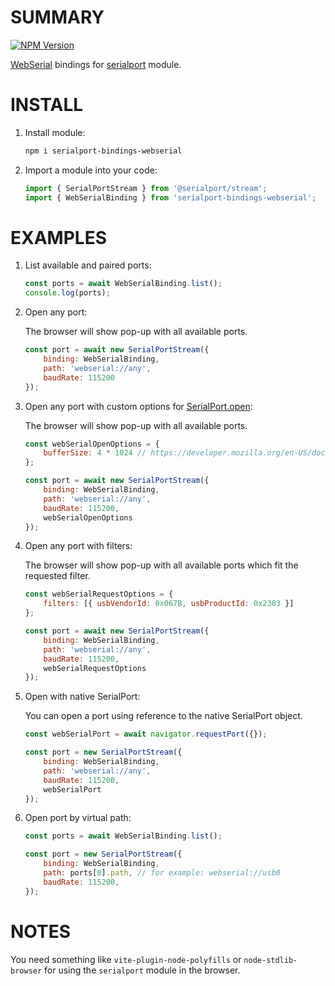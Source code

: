 # SUMMARY

[![NPM Version](https://img.shields.io/npm/v/serialport-bindings-webserial)](https://www.npmjs.com/package/serialport-bindings-webserial)

[WebSerial](https://developer.mozilla.org/en-US/docs/Web/API/Web_Serial_API) bindings for [serialport](https://www.npmjs.com/package/serialport) module.

# INSTALL
1. Install module:
    ```sh
    npm i serialport-bindings-webserial
    ```
2. Import a module into your code:
    ```js
    import { SerialPortStream } from '@serialport/stream';
    import { WebSerialBinding } from 'serialport-bindings-webserial';
    ```

# EXAMPLES
1. List available and paired ports:
    ```js
    const ports = await WebSerialBinding.list();
    console.log(ports);
    ```
2. Open any port:

    The browser will show pop-up with all available ports.
    ```js
    const port = await new SerialPortStream({
        binding: WebSerialBinding,
        path: 'webserial://any',
        baudRate: 115200
    });
    ```
3. Open any port with custom options for [SerialPort.open](https://developer.mozilla.org/en-US/docs/Web/API/SerialPort/open):

    The browser will show pop-up with all available ports.
    ```js
    const webSerialOpenOptions = {
        bufferSize: 4 * 1024 // https://developer.mozilla.org/en-US/docs/Web/API/SerialPort/open#buffersize
    };

    const port = await new SerialPortStream({
        binding: WebSerialBinding,
        path: 'webserial://any',
        baudRate: 115200,
        webSerialOpenOptions
    });
    ```
4. Open any port with filters:

    The browser will show pop-up with all available ports which fit the requested filter.
    ```js
    const webSerialRequestOptions = {
        filters: [{ usbVendorId: 0x067B, usbProductId: 0x2303 }]
    };

    const port = await new SerialPortStream({
        binding: WebSerialBinding,
        path: 'webserial://any',
        baudRate: 115200,
        webSerialRequestOptions
    });
    ```
5. Open with native SerialPort:

    You can open a port using reference to the native SerialPort object.
    ```js
    const webSerialPort = await navigator.requestPort({});

    const port = new SerialPortStream({
        binding: WebSerialBinding,
        path: 'webserial://any',
        baudRate: 115200,
        webSerialPort
    });
    ```
6. Open port by virtual path:
    ```js
    const ports = await WebSerialBinding.list();

    const port = new SerialPortStream({
        binding: WebSerialBinding,
        path: ports[0].path, // for example: webserial://usb0
        baudRate: 115200,
    });
    ```
# NOTES
You need something like `vite-plugin-node-polyfills` or `node-stdlib-browser` for using the `serialport` module in the browser.
